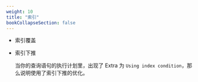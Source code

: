 ```yaml
---
weight: 10
title: "索引"
bookCollapseSection: false
---
```




- 索引覆盖

- 索引下推    

  当你的查询语句的执行计划里，出现了 Extra 为 `Using index condition`，那么说明使用了索引下推的优化。


